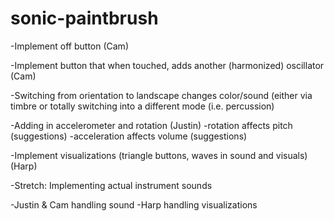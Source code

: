 # sonic-paintbrush

-Implement off button (Cam)

-Implement button that when touched, adds another (harmonized) oscillator  (Cam)

-Switching from orientation to landscape changes color/sound (either via timbre or totally switching into a different mode (i.e. percussion) 

-Adding in accelerometer and rotation (Justin) 
    -rotation affects pitch (suggestions) 
    -acceleration affects volume (suggestions) 
    
-Implement visualizations (triangle buttons, waves in sound and visuals)  (Harp) 

-Stretch: Implementing actual instrument sounds 

-Justin & Cam handling sound
-Harp handling visualizations 


